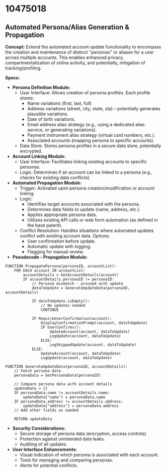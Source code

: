 # 10475018

## Automated Persona/Alias Generation & Propagation

**Concept:** Extend the automated account update functionality to encompass the creation and maintenance of distinct "personas" or aliases for a user across multiple accounts. This enables enhanced privacy, compartmentalization of online activity, and potentially, mitigation of tracking/profiling.

**Specs:**

*   **Persona Definition Module:**
    *   User Interface: Allows creation of persona profiles. Each profile stores:
        *   Name variations (first, last, full)
        *   Address variations (street, city, state, zip) – potentially generates plausible variations.
        *   Date of birth variations.
        *   Email address alias strategy (e.g., using a dedicated alias service, or generating variations).
        *   Payment instrument alias strategy (virtual card numbers, etc.).
        *   Associated accounts (mapping persona to specific accounts).
    *   Data Store: Stores persona profiles in a secure data store, potentially encrypted.
*   **Account Linking Module:**
    *   User Interface: Facilitates linking existing accounts to specific personas.
    *   Logic: Determines if an account can be linked to a persona (e.g., checks for existing data conflicts).
*   **Automated Propagation Module:**
    *   Trigger: Activated upon persona creation/modification or account linking.
    *   Logic:
        *   Identifies target accounts associated with the persona.
        *   Determines data fields to update (name, address, etc.).
        *   Applies appropriate persona data.
        *   Utilizes existing API calls or web form automation (as defined in the base patent).
    *   Conflict Resolution: Handles situations where automated updates conflict with existing account data. Options:
        *   User confirmation before update.
        *   Automatic update with logging.
        *   Flagging for manual review.
*   **Pseudocode - Propagation Module:**

```pseudocode
FUNCTION PropagatePersona(personaID, accountList):
    FOR EACH account IN accountList:
        accountDetails = GetAccountDetails(account)
        IF accountDetails.personaID != personaID:
            // Persona mismatch - proceed with update
            dataToUpdate = GenerateUpdateData(personaID, accountDetails)
            
            IF dataToUpdate.isEmpty():
                // No updates needed
                CONTINUE
            
            IF RequireUserConfirmation(account):
                DisplayConfirmationPrompt(account, dataToUpdate)
                IF UserConfirms():
                    UpdateAccount(account, dataToUpdate)
                    LogUpdate(account, dataToUpdate)
                ELSE:
                    LogSkippedUpdate(account, dataToUpdate)
            ELSE:
                UpdateAccount(account, dataToUpdate)
                LogUpdate(account, dataToUpdate)

FUNCTION GenerateUpdateData(personaID, accountDetails):
    // Fetch persona data
    personaData = GetPersonaData(personaID)
    
    // Compare persona data with account details
    updateData = {}
    IF personaData.name != accountDetails.name:
        updateData["name"] = personaData.name
    IF personaData.address != accountDetails.address:
        updateData["address"] = personaData.address
    // Add other fields as needed
    
    RETURN updateData
```

*   **Security Considerations:**
    *   Secure storage of persona data (encryption, access controls).
    *   Protection against unintended data leaks.
    *   Auditing of all updates.
*   **User Interface Enhancements:**
    *   Visual indication of which persona is associated with each account.
    *   Tools for managing and comparing personas.
    *   Alerts for potential conflicts.